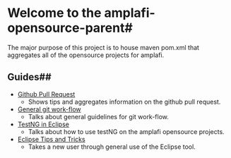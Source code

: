 # Welcome to the amplafi-opensource-parent#
The major purpose of this project is to house maven pom.xml that aggregates all 
of the opensource projects for amplafi.

## Guides##

* [Github Pull Request](https://github.com/amplafi/amplafi-opensource-parent/blob/master/pullRequests.md)
   * Shows tips and aggregates information on the github pull request.
* [General git work-flow](https://github.com/amplafi/amplafi-opensource-parent/blob/master/gitWorkFlow.md)
   * Talks about general guidelines for git work-flow.
* [TestNG in Eclipse](https://github.com/amplafi/amplafi-opensource-parent/blob/master/testngGuide.md)
   * Talks about how to use testNG on the amplafi opensource projects.
* [Eclipse Tips and Tricks](https://github.com/amplafi/amplafi-opensource-parent/blob/master/eclipseTipsGuide.md)
   * Takes a new user through general use of the Eclipse tool.